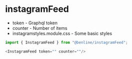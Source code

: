 # instagramFeed 

- token - Graphql token 
- counter - Number of items 
- instagramstyles.module.css - Some basic styles

```javascript
import { InstagramFeed } from "@benline/instagramFeed"; 

<InstagramFeed token="" counter=""/>
```


